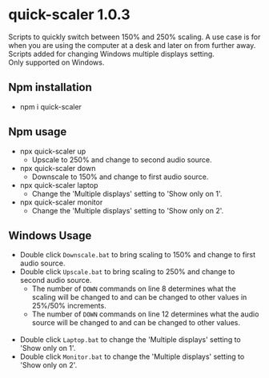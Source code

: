 # quick-scaler 1.0.3
Scripts to quickly switch between 150% and 250% scaling. A use case is for when you are using the computer at a desk and later on from further away.  
Scripts added for changing Windows multiple displays setting.  
Only supported on Windows.

## Npm installation
- npm i quick-scaler

## Npm usage
- npx quick-scaler up
  - Upscale to 250% and change to second audio source.
- npx quick-scaler down
  - Downscale to 150% and change to first audio source.
- npx quick-scaler laptop
  - Change the 'Multiple displays' setting to 'Show only on 1'.
- npx quick-scaler monitor
  - Change the 'Multiple displays' setting to 'Show only on 2'.

## Windows Usage
- Double click `Downscale.bat` to bring scaling to 150% and change to first audio source.
- Double click `Upscale.bat` to bring scaling to 250% and change to second audio source.
  - The number of `DOWN` commands on line 8 determines what the scaling will be changed to and can be changed to other values in 25%/50% increments.
  - The number of `DOWN` commands on line 12 determines what the audio source will be changed to and can be changed to other values.
<br/><br/>
- Double click `Laptop.bat` to change the 'Multiple displays' setting to 'Show only on 1'.
- Double click `Monitor.bat` to change the 'Multiple displays' setting to 'Show only on 2'.